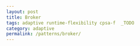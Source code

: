 ```yaml
---
layout: post
title: Broker
tags: adaptive runtime-flexibility cpsa-f  _TODO
category: adaptive
permalink: /patterns/broker/
---
```

